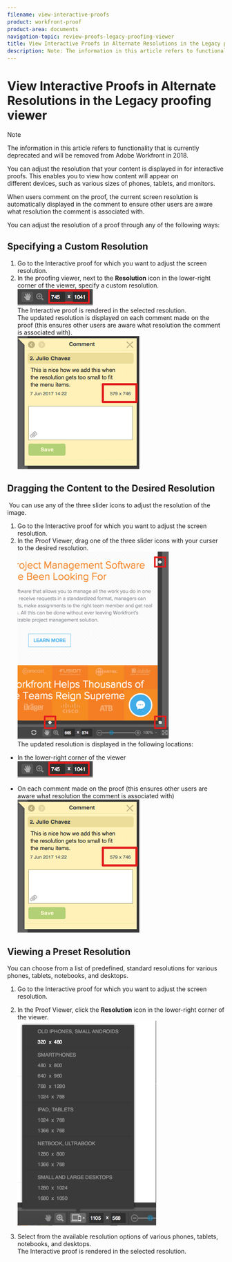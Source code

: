 ```yaml
---
filename: view-interactive-proofs
product: workfront-proof
product-area: documents
navigation-topic: review-proofs-legacy-proofing-viewer
title: View Interactive Proofs in Alternate Resolutions in the Legacy proofing viewer
description: Note: The information in this article refers to functionality that is currently deprecated and will be removed from Adobe Workfront in 2018.
---
```


# View Interactive Proofs in Alternate Resolutions in the Legacy proofing viewer

>[!NOTE]
>
>The information in this article refers to functionality that is currently deprecated and will be removed from Adobe Workfront in 2018.

You can adjust the resolution that your content is displayed in for interactive proofs. This enables you to&nbsp;view how content will appear on different&nbsp;devices, such as various sizes of phones, tablets, and monitors.

When users comment on the proof, the current screen resolution is automatically displayed in&nbsp;the comment to ensure other users are aware what resolution the comment is associated with.

You can adjust the resolution of a proof through any of the following ways:

## Specifying&nbsp;a Custom Resolution

1. Go to the Interactive proof for which you want to adjust the screen resolution.
1. In the proofing viewer, next to&nbsp;the **Resolution** icon in the lower-right corner of the viewer, specify a custom resolution.  
   ![phq_resolution_custom.png](assets/phq-resolution-custom.png)  
   The Interactive proof is rendered in the selected resolution.  
   The updated resolution is displayed on each comment made on the proof&nbsp;(this ensures other users are aware what resolution the comment is associated with).  
   ![phq_resolution_comment.png](assets/phq-resolution-comment.png)

## Dragging the Content&nbsp;to the Desired Resolution

&nbsp;You can use any of the three slider icons to adjust the resolution of the image.

1. Go to the Interactive proof for which you want to adjust the screen resolution.
1. In the Proof Viewer, drag one of the three slider icons with your curser to the desired resolution.  
   ![phq_resolution_drag.png](assets/phq-resolution-drag-350x434.png)  
   The updated resolution is displayed in the following locations:

  * In the lower-right corner of the viewer  
    ![phq_resolution_custom.png](assets/phq-resolution-custom.png)

  * On each comment made on the proof&nbsp;(this ensures other users are aware what resolution the comment is associated with)  
    ![phq_resolution_comment.png](assets/phq-resolution-comment.png)

## Viewing a Preset Resolution

You can choose from a list of predefined, standard resolutions for various phones, tablets, notebooks, and desktops.

1. Go to the Interactive proof for which you want to adjust the screen resolution.
1. In the Proof Viewer, click the **Resolution** icon in the lower-right corner of the viewer.  
   ![phq_viewer_resolution_icon.png](assets/phq-viewer-resolution-icon-321x474.png)

1. Select from the available resolution options of various phones, tablets, notebooks, and desktops.  
   The Interactive proof is rendered in the selected resolution.

